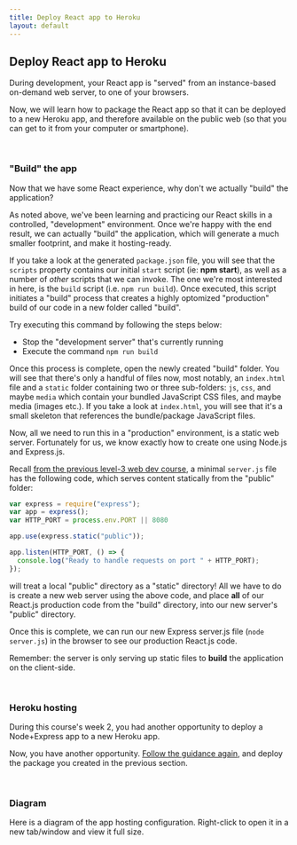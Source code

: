 ```yaml
---
title: Deploy React app to Heroku
layout: default
---
```


## Deploy React app to Heroku

During development, your React app is "served" from an instance-based on-demand web server, to one of your browsers. 

Now, we will learn how to package the React app so that it can be deployed to a new Heroku app, and therefore available on the public web (so that you can get to it from your computer or smartphone).

<br>

### "Build" the app

Now that we have some React experience, why don't we actually "build" the application? 

As noted above, we've been learning and practicing our React skills in a controlled, "development" environment.  Once we're happy with the end result, we can actually "build" the application, which will generate a much smaller footprint, and make it hosting-ready.

If you take a look at the generated `package.json` file, you will see that the `scripts` property contains our initial `start` script (ie: **npm start**), as well as a number of *other* scripts that we can invoke.  The one we're most interested in here, is the `build` script (i.e. `npm run build`).  Once executed, this script initiates a "build" process that creates a highly optomized "production" build of our code in a new folder called "build".

Try executing this command by following the steps below:

* Stop the "development server" that's currently running 
* Execute the command `npm run build`

Once this process is complete, open the newly created "build" folder.  You will see that there's only a handful of files now, most notably, an `index.html` file and a `static` folder containing two or three sub-folders: `js`, `css`, and maybe `media` which contain your bundled JavaScript CSS files, and maybe media (images etc.). If you take a look at `index.html`, you will see that it's a small skeleton that references the bundle/package JavaScript files.

Now, all we need to run this in a "production" environment, is a static web server.  Fortunately for us, we know exactly how to create one using Node.js and Express.js.

Recall [from the previous level-3 web dev course](https://web322.ca/notes/week04), a minimal `server.js` file has the following code, which serves content statically from the "public" folder:

```javascript
var express = require("express");
var app = express();
var HTTP_PORT = process.env.PORT || 8080

app.use(express.static("public"));

app.listen(HTTP_PORT, () => {
  console.log("Ready to handle requests on port " + HTTP_PORT);
});
```

will treat a local "public" directory as a "static" directory!  All we have to do is create a new web server using the above code, and place **all** of our React.js production code from the "build" directory, into our new server's "public" directory. 

Once this is complete, we can run our new Express server.js file (`node server.js`) in the browser to see our production React.js code.

Remember: the server is only serving up static files to **build** the application on the client-side.

<br>

### Heroku hosting

During this course's week 2, you had another opportunity to deploy a Node+Express app to a new Heroku app.

Now, you have another opportunity. [Follow the guidance again](https://web322.ca/getting-started-with-heroku), and deploy the package you created in the previous section. 

<br>

### Diagram 

Here is a diagram of the app hosting configuration. Right-click to open it in a new tab/window and view it full size. 

<img src="/media/app-hosting-react-v1.png" alt="" class="border1" />

<br>
